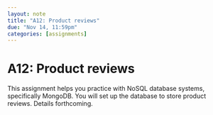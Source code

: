 ```yaml
---
layout: note
title: "A12: Product reviews"
due: "Nov 14, 11:59pm"
categories: [assignments]
---
```


# A12: Product reviews

This assignment helps you practice with NoSQL database systems, specifically MongoDB. You will set up the database to store product reviews. Details forthcoming.



